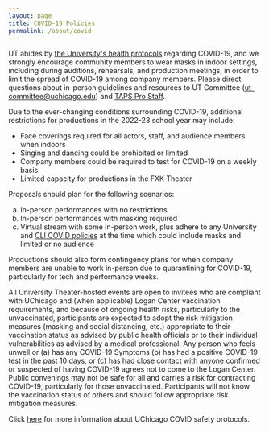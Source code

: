 ```yaml
---
layout: page
title: COVID-19 Policies
permalink: /about/covid
---
```


UT abides by [the University's health protocols](https://goforward.uchicago.edu/health-requirements) regarding COVID-19, and we strongly encourage community members to wear masks in indoor settings, including during auditions, rehearsals, and production meetings, in order to limit the spread of COVID-19 among company members. Please direct questions about in-person guidelines and resources to UT Committee ([ut-committee@uchicago.edu](mailto:ut-commitee@uchicago.edu)) and [TAPS Pro Staff](https://taps.uchicago.edu/people/staff).

Due to the ever-changing conditions surrounding COVID-19, additional restrictions for productions in the 2022-23 school year may include:

* Face coverings required for all actors, staff, and audience members when indoors
* Singing and dancing could be prohibited or limited
* Company members could be required to test for COVID-19 on a weekly basis
* Limited capacity for productions in the FXK Theater

Proposals should plan for the following scenarios:
<ol type="a">
  <li>In-person performances with no restrictions</li>
  <li>In-person performances with masking required</li>
  <li>Virtual stream with some in-person work, plus adhere to any University and <a href="https://leadership.uchicago.edu/registered-student-organizations/winter-quarter-2022-updates/">CLI COVID policies</a> at the time which could include masks and limited or no audience</li>
</ol>

Productions should also form contingency plans for when company members are unable to work in-person due to quarantining for COVID-19, particularly for tech and performance weeks.

All University Theater-hosted events are open to invitees who are compliant with UChicago and (when applicable) Logan Center vaccination requirements, and because of ongoing health risks, particularly to the unvaccinated, participants are expected to adopt the risk mitigation measures (masking and social distancing, etc.) appropriate to their vaccination status as advised by public health officials or to their individual vulnerabilities as advised by a medical professional. Any person who feels unwell or (a) has any COVID-19 Symptoms (b) has had a positive COVID-19 test in the past 10 days, or (c) has had close contact with anyone confirmed or suspected of having COVID-19 agrees not to come to the Logan Center. Public convenings may not be safe for all and carries a risk for contracting COVID-19, particularly for those unvaccinated. Participants will not know the vaccination status of others and should follow appropriate risk mitigation measures. 

Click [here](https://leadership.uchicago.edu/registered-student-organizations/winter-quarter-2022-updates/in-person-event-procedures/) for more information about UChicago COVID safety protocols. 